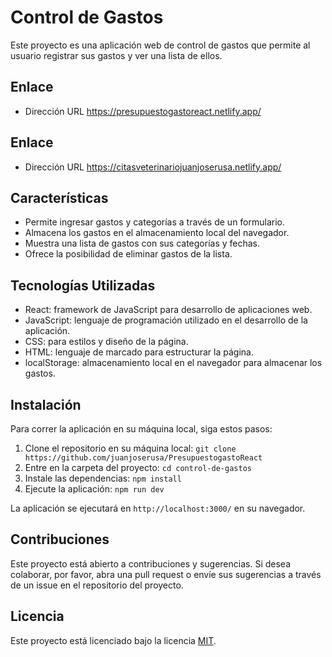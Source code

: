 # Control de Gastos

Este proyecto es una aplicación web de control de gastos que permite al usuario registrar sus gastos y ver una lista de ellos.



## Enlace

 - Dirección URL   https://presupuestogastoreact.netlify.app/



## Enlace

 - Dirección URL   https://citasveterinariojuanjoserusa.netlify.app/



## Características

- Permite ingresar gastos y categorías a través de un formulario.
- Almacena los gastos en el almacenamiento local del navegador.
- Muestra una lista de gastos con sus categorías y fechas.
- Ofrece la posibilidad de eliminar gastos de la lista.



## Tecnologías Utilizadas

- React: framework de JavaScript para desarrollo de aplicaciones web.
- JavaScript: lenguaje de programación utilizado en el desarrollo de la aplicación.
- CSS: para estilos y diseño de la página.
- HTML: lenguaje de marcado para estructurar la página.
- localStorage: almacenamiento local en el navegador para almacenar los gastos.



## Instalación

Para correr la aplicación en su máquina local, siga estos pasos:

1. Clone el repositorio en su máquina local: `git clone https://github.com/juanjoserusa/PresupuestogastoReact`
2. Entre en la carpeta del proyecto: `cd control-de-gastos`
3. Instale las dependencias: `npm install`
4. Ejecute la aplicación: `npm run dev`

La aplicación se ejecutará en `http://localhost:3000/` en su navegador.



## Contribuciones

Este proyecto está abierto a contribuciones y sugerencias. Si desea colaborar, por favor, abra una pull request o envíe sus sugerencias a través de un issue en el repositorio del proyecto.



## Licencia

Este proyecto está licenciado bajo la licencia [MIT](https://opensource.org/licenses/MIT).



